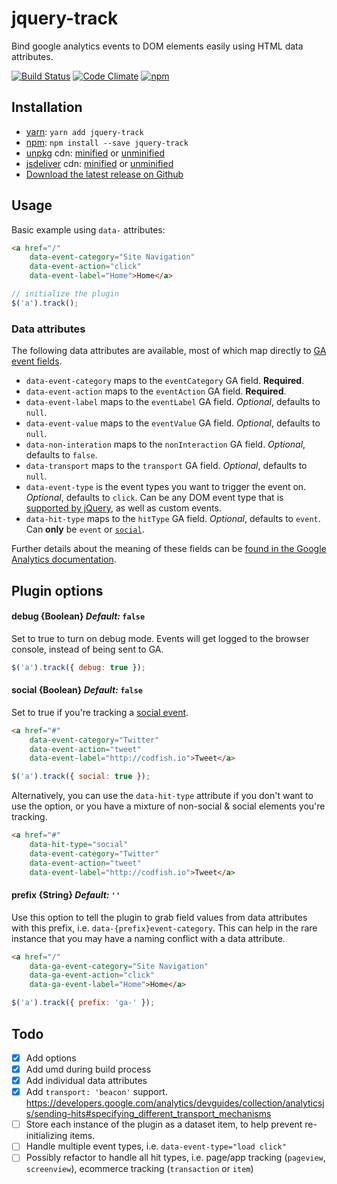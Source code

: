 # jquery-track

Bind google analytics events to DOM elements easily using HTML data attributes.

[![Build Status](https://travis-ci.org/codfish/jquery-track.svg?branch=master)](https://travis-ci.org/codfish/jquery-track) [![Code Climate](https://codeclimate.com/github/codfish/jquery-track/badges/gpa.svg)](https://codeclimate.com/github/codfish/jquery-track) [![npm](https://img.shields.io/npm/v/jquery-track.svg)](http://npmjs.org/package/jquery-track)

## Installation

* [yarn](https://yarnpkg.com/en/package/jquery-track): `yarn add jquery-track`
* [npm](http://npmjs.org/package/jquery-track): `npm install --save jquery-track`
* [unpkg](https://unpkg.com) cdn: [minified](https://unpkg.com/jquery-track/dist/jquery.track.min.js) or [unminified](https://unpkg.com/jquery-track/dist/jquery.track.js)
* [jsdeliver](http://www.jsdelivr.com/) cdn: [minified](https://cdn.jsdelivr.net/npm/jquery-track@latest/dist/jquery.track.min.js) or [unminified](https://cdn.jsdelivr.net/npm/jquery-track@latest/dist/jquery.track.js)
* [Download the latest release on Github](https://github.com/codfish/jquery-track/releases)

## Usage

Basic example using `data-` attributes:

```html
<a href="/"
    data-event-category="Site Navigation"
    data-event-action="click"
    data-event-label="Home">Home</a>
```

```js
// initialize the plugin
$('a').track();
```

### Data attributes

The following data attributes are available, most of which map directly to [GA event fields](https://developers.google.com/analytics/devguides/collection/analyticsjs/events#event_fields).

- `data-event-category` maps to the `eventCategory` GA field. **Required**.
- `data-event-action` maps to the `eventAction` GA field. **Required**.
- `data-event-label` maps to the `eventLabel` GA field. _Optional_, defaults to `null`.
- `data-event-value` maps to the `eventValue` GA field. _Optional_, defaults to `null`.
- `data-non-interation` maps to the `nonInteraction` GA field. _Optional_, defaults to `false`.
- `data-transport` maps to the `transport` GA field. _Optional_, defaults to `null`.
- `data-event-type` is the event types you want to trigger the event on. _Optional_, defaults to `click`. Can be any DOM event type that is [supported by jQuery](http://api.jquery.com/Types/#Event), as well as custom events.
- `data-hit-type` maps to the `hitType` GA field. _Optional_, defaults to `event`. Can **only** be `event` or [`social`](https://developers.google.com/analytics/devguides/collection/analyticsjs/social-interactions).

Further details about the meaning of these fields can be [found in the Google Analytics documentation](https://developers.google.com/analytics/devguides/collection/analyticsjs/events).

## Plugin options

#### debug {Boolean} _Default:_ `false`

Set to true to turn on debug mode. Events will get logged to the browser console, instead of being sent to GA.

```js
$('a').track({ debug: true });
```

#### social {Boolean} _Default:_ `false`

Set to true if you're tracking a [social event]().

```html
<a href="#"
    data-event-category="Twitter"
    data-event-action="tweet"
    data-event-label="http://codfish.io">Tweet</a>
```

```js
$('a').track({ social: true });
```

Alternatively, you can use the `data-hit-type` attribute if you don't want to use the option, or you have a mixture of non-social & social elements you're tracking.

```html
<a href="#"
    data-hit-type="social"
    data-event-category="Twitter"
    data-event-action="tweet"
    data-event-label="http://codfish.io">Tweet</a>
```

#### prefix {String} _Default:_ `''`

Use this option to tell the plugin to grab field values from data attributes with this prefix, i.e. `data-{prefix}event-category`. This can help in the rare instance that you may have a naming conflict with a data attribute.

```html
<a href="/"
    data-ga-event-category="Site Navigation"
    data-ga-event-action="click"
    data-ga-event-label="Home">Home</a>
```

```js
$('a').track({ prefix: 'ga-' });
```

## Todo

- [x] Add options
- [x] Add umd during build process
- [x] Add individual data attributes
- [x] Add `transport: 'beacon'` support. https://developers.google.com/analytics/devguides/collection/analyticsjs/sending-hits#specifying_different_transport_mechanisms
- [ ] Store each instance of the plugin as a dataset item, to help prevent re-initializing items.
- [ ] Handle multiple event types, i.e. `data-event-type="load click"`
- [ ] Possibly refactor to handle all hit types, i.e. page/app tracking (`pageview`, `screenview`), ecommerce tracking (`transaction` or `item`)
